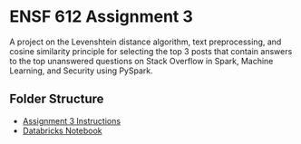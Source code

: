 # ENSF 612 Assignment 3
A project on the Levenshtein distance algorithm, text preprocessing, and cosine similarity principle for selecting the top 3 posts that contain answers to the top unanswered questions on Stack Overflow in Spark, Machine Learning, and Security using PySpark.

## Folder Structure
- [Assignment 3 Instructions](https://github.com/StevenD24/ENSF-612-Assignment-3/blob/main/A3%20W2023.pdf)
- [Databricks Notebook](https://github.com/StevenD24/ENSF-612-Assignment-3/blob/main/ENSF%20612%20-%20A3.ipynb)
